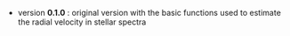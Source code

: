 * version **0.1.0** : original version with the basic functions used to estimate the radial velocity in stellar spectra